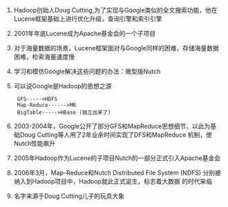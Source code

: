 1) Hadoop创始人Doug Cutting,为了实现与Google类似的全文搜索功能，他在Lucene框架基础上进行优化升级，查询引擎和索引引擎
2) 2001年年底Lucene成为Apache基金会的一个子项目
3) 对于海量数据的场景，Lucene框架面对与Google同样的困难，存储海量数据困难，检索海量速度慢
4) 学习和模仿Google解决这些问题的办法：微型版Nutch
5) 可以说Google是Hadoop的思想之源
    
        GFS----->HDFS
        Map-Reduce------>MR
        BigTable----->HBase (独立出来了)
        
6) 2003-2004年，Google公开了部分GFS和MapReduce思想细节，以此为基础Doug Cutting等人用了2年业余时间实现了DFS和MapReduce
   机制，使Nutch性能飙升
7) 2005年Hadoop作为Lucene的子项目Nutch的一部分正式引入Apache基金会
8) 2006年3月，Map-Reduce和Nutch Distributed File System (NDFS) 分别被纳入到Hadoop项目中，Hadoop就此正式诞生，标志着大数据
   的时代来临
9) 名字来源于Doug Cutting儿子的玩具大象
